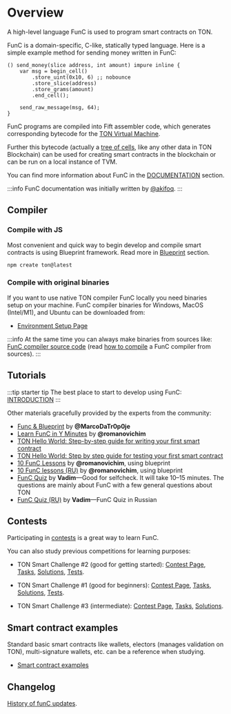 # Overview

A high-level language FunC is used to program smart contracts on TON.

FunC is a domain-specific, C-like, statically typed language.
Here is a simple example method for sending money written in FunC:

```func
() send_money(slice address, int amount) impure inline {
    var msg = begin_cell()
        .store_uint(0x10, 6) ;; nobounce
        .store_slice(address)
        .store_grams(amount)
        .end_cell();

    send_raw_message(msg, 64);
}
```

FunC programs are compiled into Fift assembler code, which generates corresponding bytecode for the [TON Virtual Machine](/learn/tvm-instructions/tvm-overview).

Further this bytecode (actually a [tree of cells](/learn/overviews/cells), like any other data in TON Blockchain) can be used for creating smart contracts in the blockchain or can be run on a local instance of TVM.

You can find more information about FunC in the [DOCUMENTATION](/develop/func/types) section.

:::info
FunC documentation was initially written by [@akifoq](https://github.com/akifoq).
:::

## Compiler

### Compile with JS

Most convenient and quick way to begin develop and compile smart contracts is using Blueprint framework. Read more in [Blueprint](/develop/smart-contracts/sdk/javascript) section.

```bash
npm create ton@latest
```

### Compile with original binaries 

If you want to use native TON compiler FunC locally you need binaries setup on your machine. FunC compiler binaries for Windows, MacOS (Intel/M1), and Ubuntu can be downloaded from:
* [Environment Setup Page](/develop/smart-contracts/environment/installation)

:::info
At the same time you can always make binaries from sources like:  
[FunC compiler source code](https://github.com/ton-blockchain/ton/tree/master/crypto/func) (read [how to compile](/develop/howto/compile#func) a FunC compiler from sources).
:::

## Tutorials

:::tip starter tip
The best place to start to develop using FunC: [INTRODUCTION](/develop/smart-contracts/)
:::

Other materials gracefully provided by the experts from the community:

* [Func & Blueprint](https://www.youtube.com/watch?v=7omBDfSqGfA&list=PLtUBO1QNEKwtO_zSyLj-axPzc9O9rkmYa) by **@MarcoDaTr0p0je**
* [Learn FunC in Y Minutes](https://learnxinyminutes.com/docs/func/) by **@romanovichim**
* [TON Hello World: Step-by-step guide for writing your first smart contract](https://ton-community.github.io/tutorials/02-contract/)
* [TON Hello World: Step by step guide for testing your first smart contract](https://ton-community.github.io/tutorials/04-testing/)
* [10 FunC Lessons](https://github.com/romanovichim/TonFunClessons_Eng) by **@romanovichim**, using blueprint
* [10 FunC lessons (RU)](https://github.com/romanovichim/TonFunClessons_ru) by **@romanovichim**, using blueprint
* [FunC Quiz](https://t.me/toncontests/60) by **Vadim**—Good for selfcheck. It will take 10–15 minutes. The questions are mainly about FunС with a few general questions about TON
* [FunC Quiz (RU)](https://t.me/toncontests/58?comment=14888) by **Vadim**—FunC Quiz in Russian

## Contests

Participating in [contests](https://t.me/toncontests) is a great way to learn FunC.

You can also study previous competitions for learning purposes:
* TON Smart Challenge #2 (good for getting started):
  [Contest Page](https://ton.org/ton-smart-challenge-2),
  [Tasks](https://github.com/ton-blockchain/func-contest2),
  [Solutions](https://github.com/ton-blockchain/func-contest2-solutions),
  [Tests](https://github.com/ton-blockchain/func-contest2-tests).

* TON Smart Challenge #1 (good for beginners):
  [Contest Page](https://ton.org/contest),
  [Tasks](https://github.com/ton-blockchain/func-contest1),
  [Solutions](https://github.com/ton-blockchain/func-contest1-solutions),
  [Tests](https://github.com/ton-blockchain/func-contest1-tests).

* TON Smart Challenge #3 (intermediate):
  [Contest Page](https://ton.org/en/ton-smart-challenge-3),
  [Tasks](https://github.com/ton-blockchain/func-contest3),
  [Solutions](https://github.com/nns2009/TON-FunC-contest-3).

## Smart contract examples

Standard basic smart contracts like wallets, electors (manages validation on TON), multi-signature wallets, etc. can be a reference when studying.

* [Smart contract examples](/develop/smart-contracts/examples)

## Changelog
[History of funC updates](/develop/func/changelog).
